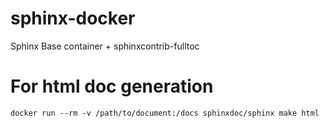 # sphinx-docker
Sphinx Base container + sphinxcontrib-fulltoc

# For html doc generation
`docker run --rm -v /path/to/document:/docs sphinxdoc/sphinx make html`

